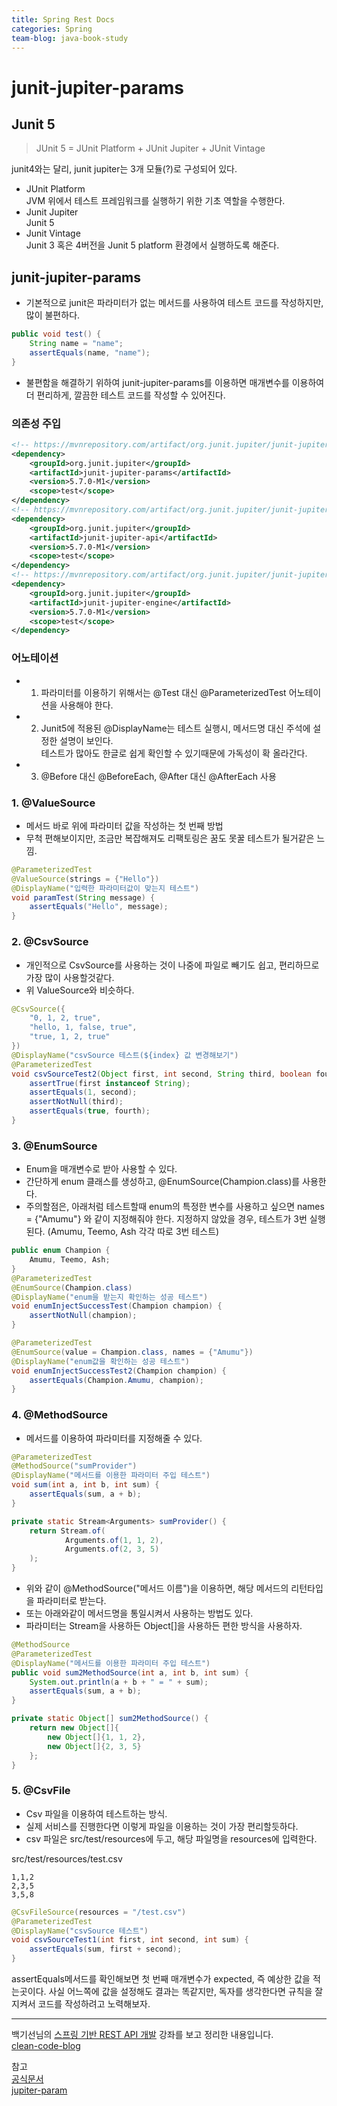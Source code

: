 ```yaml
---
title: Spring Rest Docs
categories: Spring
team-blog: java-book-study
---
```


# junit-jupiter-params

## Junit 5
> JUnit 5 = JUnit Platform + JUnit Jupiter + JUnit Vintage

junit4와는 달리, junit jupiter는 3개 모듈(?)로 구성되어 있다.

- JUnit Platform  
    JVM 위에서 테스트 프레임워크를 실행하기 위한 기초 역할을 수행한다.  
- Junit Jupiter  
    Junit 5
- Junit Vintage  
    Junit 3 혹은 4버전을 Junit 5 platform 환경에서 실행하도록 해준다.  

## junit-jupiter-params

- 기본적으로 junit은 파라미터가 없는 메서드를 사용하여 테스트 코드를 작성하지만, 많이 불편하다.  
``` java
public void test() {
    String name = "name";
    assertEquals(name, "name");
}
```
- 불편함을 해결하기 위하여 junit-jupiter-params를 이용하면 매개변수를 이용하여 더 편리하게, 깔끔한 테스트 코드를 작성할 수 있어진다.


### 의존성 주입
``` xml
<!-- https://mvnrepository.com/artifact/org.junit.jupiter/junit-jupiter-params -->
<dependency>
    <groupId>org.junit.jupiter</groupId>
    <artifactId>junit-jupiter-params</artifactId>
    <version>5.7.0-M1</version>
    <scope>test</scope>
</dependency>
<!-- https://mvnrepository.com/artifact/org.junit.jupiter/junit-jupiter-api -->
<dependency>
    <groupId>org.junit.jupiter</groupId>
    <artifactId>junit-jupiter-api</artifactId>
    <version>5.7.0-M1</version>
    <scope>test</scope>
</dependency>
<!-- https://mvnrepository.com/artifact/org.junit.jupiter/junit-jupiter-engine -->
<dependency>
    <groupId>org.junit.jupiter</groupId>
    <artifactId>junit-jupiter-engine</artifactId>
    <version>5.7.0-M1</version>
    <scope>test</scope>
</dependency>
```

### 어노테이션

- 1. 파라미터를 이용하기 위해서는 @Test 대신 @ParameterizedTest 어노테이션을 사용해야 한다.
- 2. Junit5에 적용된 @DisplayName는 테스트 실행시, 메서드명 대신 주석에 설정한 설명이 보인다.  
테스트가 많아도 한글로 쉽게 확인할 수 있기때문에 가독성이 확 올라간다.  
- 3. @Before 대신 @BeforeEach, @After 대신 @AfterEach 사용

### 1. @ValueSource

- 메서드 바로 위에 파라미터 값을 작성하는 첫 번째 방법
- 무척 편해보이지만, 조금만 복잡해져도 리팩토링은 꿈도 못꿀 테스트가 될거같은 느낌.

``` java
@ParameterizedTest
@ValueSource(strings = {"Hello"})
@DisplayName("입력한 파라미터값이 맞는지 테스트")
void paramTest(String message) {
    assertEquals("Hello", message);
}
```

### 2. @CsvSource

- 개인적으로 CsvSource를 사용하는 것이 나중에 파일로 빼기도 쉽고, 편리하므로 가장 많이 사용할것같다.
- 위 ValueSource와 비슷하다.

``` java
@CsvSource({
    "0, 1, 2, true",
    "hello, 1, false, true",
    "true, 1, 2, true"
})
@DisplayName("csvSource 테스트(${index} 값 변경해보기")
@ParameterizedTest
void csvSourceTest2(Object first, int second, String third, boolean fourth) {
    assertTrue(first instanceof String);
    assertEquals(1, second);
    assertNotNull(third);
    assertEquals(true, fourth);
}
```

### 3. @EnumSource

- Enum을 매개변수로 받아 사용할 수 있다.
- 간단하게 enum 클래스를 생성하고, @EnumSource(Champion.class)를 사용한다.
- 주의할점은, 아래처럼 테스트할때 enum의 특정한 변수를 사용하고 싶으면 names = {"Amumu"} 와 같이 지정해줘야 한다.
지정하지 않았을 경우, 테스트가 3번 실행된다. (Amumu, Teemo, Ash 각각 따로 3번 테스트)
``` java
public enum Champion {
    Amumu, Teemo, Ash;
}
@ParameterizedTest
@EnumSource(Champion.class)
@DisplayName("enum을 받는지 확인하는 성공 테스트")
void enumInjectSuccessTest(Champion champion) {
    assertNotNull(champion);
}

@ParameterizedTest
@EnumSource(value = Champion.class, names = {"Amumu"})
@DisplayName("enum값을 확인하는 성공 테스트")
void enumInjectSuccessTest2(Champion champion) {
    assertEquals(Champion.Amumu, champion);
}
```

### 4. @MethodSource

- 메서드를 이용하여 파라미터를 지정해줄 수 있다.
``` java
@ParameterizedTest
@MethodSource("sumProvider")
@DisplayName("메서드를 이용한 파라미터 주입 테스트")
void sum(int a, int b, int sum) {
    assertEquals(sum, a + b);
}

private static Stream<Arguments> sumProvider() {
    return Stream.of(
            Arguments.of(1, 1, 2),
            Arguments.of(2, 3, 5)
    );
}
```
- 위와 같이 @MethodSource("메서드 이름")을 이용하면, 해당 메서드의 리턴타입을 파라미터로 받는다.
- 또는 아래와같이 메서드명을 통일시켜서 사용하는 방법도 있다.
- 파라미터는 Stream을 사용하든 Object[]을 사용하든 편한 방식을 사용하자.

``` java
@MethodSource
@ParameterizedTest
@DisplayName("메서드를 이용한 파라미터 주입 테스트")
public void sum2MethodSource(int a, int b, int sum) {
    System.out.println(a + b + " = " + sum);
    assertEquals(sum, a + b);
}

private static Object[] sum2MethodSource() {
    return new Object[]{
        new Object[]{1, 1, 2},
        new Object[]{2, 3, 5}
    };
}
```

### 5. @CsvFile

- Csv 파일을 이용하여 테스트하는 방식.
- 실제 서비스를 진행한다면 이렇게 파일을 이용하는 것이 가장 편리할듯하다.
- csv 파일은 src/test/resources에 두고, 해당 파일명을 resources에 입력한다.

src/test/resources/test.csv
``` csv
1,1,2
2,3,5
3,5,8
```
``` java
@CsvFileSource(resources = "/test.csv")
@ParameterizedTest
@DisplayName("csvSource 테스트")
void csvSourceTest1(int first, int second, int sum) {
    assertEquals(sum, first + second);
}
```

assertEquals메서드를 확인해보면 첫 번째 매개변수가 expected, 즉 예상한 값을 적는곳이다.
사실 어느쪽에 값을 설정해도 결과는 똑같지만, 독자를 생각한다면 규칙을 잘 지켜서 코드를 작성하려고 노력해보자.  

---

백기선님의 [스프링 기반 REST API 개발](https://www.inflearn.com/course/spring_rest-api/dashboard) 강좌를 보고 정리한 내용입니다.  
[clean-code-blog](https://lucky-java.tistory.com/)  

참고  
[공식문서](https://junit.org/junit5/docs/current/user-guide/)  
[jupiter-param](https://www.petrikainulainen.net/programming/testing/junit-5-tutorial-writing-parameterized-tests/)  